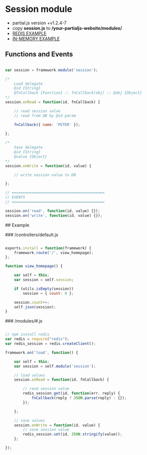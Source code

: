 # Session module

- partial.js version +v1.2.4-7
- copy **session.js** to __/your-partialjs-website/modules/__
- [REDIS EXAMPLE](https://github.com/petersirka/partial.js-modules/tree/master/session/example)
- [IN-MEMORY EXAMPLE](https://github.com/petersirka/partial.js-modules/tree/master/session/example-in-memory)

## Functions and Events

```javascript

var session = framework.module('session');

/*
	Load delegate
	@id {String}
	@fnCallback {Function} :: fnCallback(obj) :: @obj {Object}
*/
session.onRead = function(id, fnCallback) {

	// read session value
	// read from DB by @id param

	fnCallback({ name: 'PETER' });
	
};

/*
	Save delegate
	@id {String}
	@value {Object}
*/
session.onWrite = function(id, value) {

	// write session value to DB

};

// ==========================================
// EVENTS
// ==========================================

session.on('read', function(id, value) {});
session.on('write', function(id, value) {});

```


## Example

### /controllers/default.js

```javascript

exports.install = function(framework) {
	framework.route('/', view_homepage);
};

function view_homepage() {

	var self = this;
	var session = self.session;

	if (utils.isEmpty(session))
		session = { count: 0 };

	session.count++;
	self.json(session);
}

```

### /modules/#.js

```javascript

// npm install redis
var redis = require("redis");
var redis_session = redis.createClient();

framework.on('load', function() {

    var self = this;
    var session = self.module('session');

    // load values
    session.onRead = function(id, fnCallback) {

        // read session value
        redis_session.get(id, function(err, reply) {
            fnCallback(reply ? JSON.parse(reply) : {});
        });

    };

    // save values
    session.onWrite = function(id, value) {
        // save session value
        redis_session.set(id, JSON.stringify(value));
    };

});

```